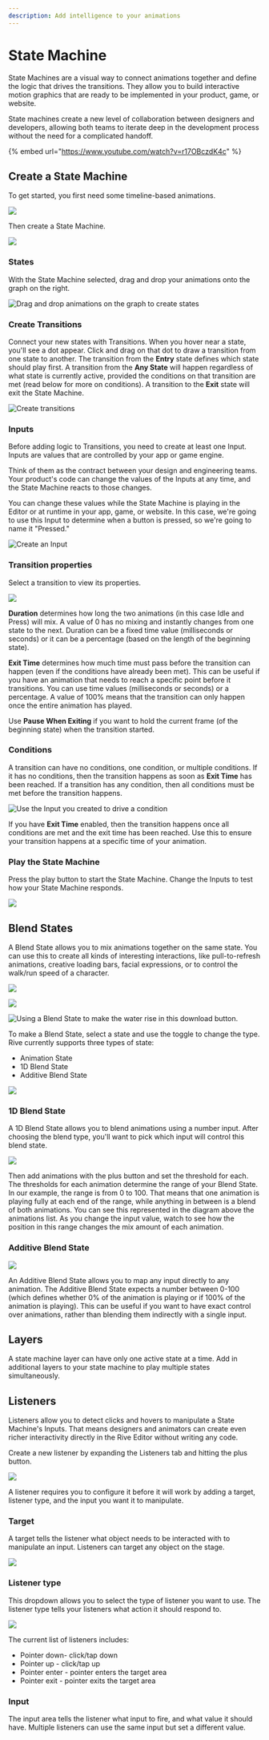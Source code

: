 ```yaml
---
description: Add intelligence to your animations
---
```


# State Machine

State Machines are a visual way to connect animations together and define the logic that drives the transitions. They allow you to build interactive motion graphics that are ready to be implemented in your product, game, or website.

State machines create a new level of collaboration between designers and developers, allowing both teams to iterate deep in the development process without the need for a complicated handoff.

{% embed url="https://www.youtube.com/watch?v=r17OBczdK4c" %}

## Create a State Machine

To get started, you first need some timeline-based animations.

![](../.gitbook/assets/screen-shot-2021-04-02-at-7.02.56-pm.png)

Then create a State Machine.

![](../.gitbook/assets/screen-shot-2021-04-02-at-7.03.33-pm.png)

### States

With the State Machine selected, drag and drop your animations onto the graph on the right.

![Drag and drop animations on the graph to create states](../.gitbook/assets/2021-04-02-19.06.19.gif)

### Create Transitions

Connect your new states with Transitions. When you hover near a state, you'll see a dot appear. Click and drag on that dot to draw a transition from one state to another. The transition from the **Entry** state defines which state should play first. A transition from the **Any State** will happen regardless of what state is currently active, provided the conditions on that transition are met (read below for more on conditions). A transition to the **Exit** state will exit the State Machine.

![Create transitions](../.gitbook/assets/2021-04-02-19.11.06.gif)

### Inputs

Before adding logic to Transitions, you need to create at least one Input. Inputs are values that are controlled by your app or game engine.

Think of them as the contract between your design and engineering teams. Your product's code can change the values of the Inputs at any time, and the State Machine reacts to those changes.

You can change these values while the State Machine is playing in the Editor or at runtime in your app, game, or website. In this case, we're going to use this Input to determine when a button is pressed, so we're going to name it "Pressed."

![Create an Input](../.gitbook/assets/2021-04-02-20.04.07.gif)

### Transition properties

Select a transition to view its properties.

![](../.gitbook/assets/2021-04-02-20.10.48.gif)

**Duration** determines how long the two animations (in this case Idle and Press) will mix. A value of 0 has no mixing and instantly changes from one state to the next. Duration can be a fixed time value (milliseconds or seconds) or it can be a percentage (based on the length of the beginning state).&#x20;

**Exit Time** determines how much time must pass before the transition can happen (even if the conditions have already been met). This can be useful if you have an animation that needs to reach a specific point before it transitions. You can use time values (milliseconds or seconds) or a percentage. A value of 100% means that the transition can only happen once the entire animation has played.

Use **Pause When Exiting** if you want to hold the current frame (of the beginning state) when the transition started.

### Conditions

A transition can have no conditions, one condition, or multiple conditions. If it has no conditions, then the transition happens as soon as **Exit Time** has been reached. If a transition has any condition, then all conditions must be met before the transition happens.

![Use the Input you created to drive a condition](../.gitbook/assets/2021-04-02-20.33.12.gif)

If you have **Exit Time** enabled, then the transition happens once all conditions are met and the exit time has been reached. Use this to ensure your transition happens at a specific time of your animation.

### Play the State Machine

Press the play button to start the State Machine. Change the Inputs to test how your State Machine responds.

![](../.gitbook/assets/2021-04-02-20.45.15.gif)

## Blend States

A Blend State allows you to mix animations together on the same state. You can use this to create all kinds of interesting interactions, like pull-to-refresh animations, creative loading bars, facial expressions, or to control the walk/run speed of a character.

![](https://public.rive.app/help/1d\_blend.gif)

![](https://public.rive.app/help/1d\_blend.gif)

![Using a Blend State to make the water rise in this download button.](../.gitbook/assets/liquid\_download.gif)

To make a Blend State, select a state and use the toggle to change the type. Rive currently supports three types of state:

* Animation State
* 1D Blend State
* Additive Blend State

![](../.gitbook/assets/blend\_states.gif)

### 1D Blend State

A 1D Blend State allows you to blend animations using a number input. After choosing the blend type, you'll want to pick which input will control this blend state.

![](../.gitbook/assets/1d\_blend.gif)

Then add animations with the plus button and set the threshold for each. The thresholds for each animation determine the range of your Blend State. In our example, the range is from 0 to 100. That means that one animation is playing fully at each end of the range, while anything in between is a blend of both animations. You can see this represented in the diagram above the animations list. As you change the input value, watch to see how the position in this range changes the mix amount of each animation.

### Additive Blend State

![](../.gitbook/assets/screen-shot-2021-05-11-at-9.41.59-pm.png)

An Additive Blend State allows you to map any input directly to any animation. The Additive Blend State expects a number between 0-100 (which defines whether 0% of the animation is playing or if 100% of the animation is playing). This can be useful if you want to have exact control over animations, rather than blending them indirectly with a single input.

## Layers

A state machine layer can have only one active state at a time. Add in additional layers to your state machine to play multiple states simultaneously.



## Listeners

Listeners allow you to detect clicks and hovers to manipulate a State Machine's Inputs. That means designers and animators can create even richer interactivity directly in the Rive Editor without writing any code.



Create a new listener by expanding the Listeners tab and hitting the plus button.

![](<../.gitbook/assets/2022-06-10 14.45.22 (1).gif>)

A listener requires you to configure it before it will work by adding a target, listener type, and the input you want it to manipulate.



### **Target**

A target tells the listener what object needs to be interacted with to manipulate an input. Listeners can target any object on the stage.

![](<../.gitbook/assets/2022-06-10 14.46.46.gif>)

### Listener type

This dropdown allows you to select the type of listener you want to use. The listener type tells your listeners what action it should respond to.&#x20;

![](<../.gitbook/assets/2022-06-10 14.47.51.gif>)

The current list of listeners includes:

* Pointer down- click/tap down
* Pointer up - click/tap up
* Pointer enter - pointer enters the target area
* Pointer exit - pointer exits the target area

### Input

The input area tells the listener what input to fire, and what value it should have. Multiple listeners can use the same input but set a different value.
